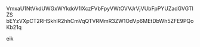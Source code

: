 VmxaU1NtVkdUWGxWYkdoV1lXczFVbFpyVWtOVVJrVjVUbFpPYUZadGVGTlZS
bEYzVXpCT2RHSkhlR2hhCmVqQTVRMmR3ZW1OdVp6MEtDbWh5ZFE9PQoKb21q

eik